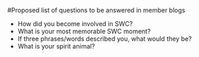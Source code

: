 #Proposed list of questions to be answered in member blogs

* How did you become involved in SWC?
* What is your most memorable SWC moment?
* If three phrases/words described you, what would they be?
* What is your spirit animal?


